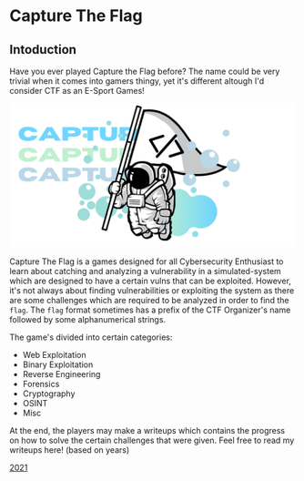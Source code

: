 # Capture The Flag

## Intoduction
Have you ever played Capture the Flag before?
The name could be very trivial when it comes into gamers thingy, yet it's different altough
I'd consider CTF as an E-Sport Games!

<img src="images/Astrono.png" />

Capture The Flag is a games designed for all Cybersecurity Enthusiast to learn about catching and analyzing
a vulnerability in a simulated-system which are designed to have a certain vulns that can be exploited. However,
it's not always about finding vulnerabilities or exploiting the system as there are some challenges which are required
to be analyzed in order to find the `flag`.
The `flag` format sometimes has a prefix of the CTF Organizer's name followed by some alphanumerical strings.
<br>

The game's divided into certain categories:
* Web Exploitation 
* Binary Exploitation 
* Reverse Engineering 
* Forensics 
* Cryptography 
* OSINT 
* Misc	

At the end, the players may make a writeups which contains the progress on how to solve the
certain challenges that were given.
Feel free to read my writeups here! (based on years)

[2021](writeups/test.md)


